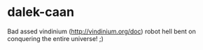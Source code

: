 dalek-caan
==========

Bad assed vindinium (http://vindinium.org/doc) robot hell bent on conquering
the entire universe! ;)
